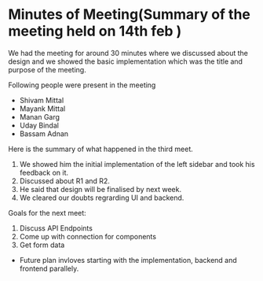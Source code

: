 # Minutes of Meeting(Summary of the meeting held on 14th feb )

We had the meeting for around 30 minutes where we discussed about the design and we showed the basic implementation which was the title and purpose of the meeting. 

Following people were present in the meeting
- Shivam Mittal
- Mayank Mittal
- Manan Garg
- Uday Bindal 
- Bassam Adnan

Here is the summary of what happened in the third meet.

1. We showed him the initial implementation of the left sidebar and took his feedback on it.
2. Discussed about R1 and R2.
3. He said that design will be finalised by next week.
4. We cleared our doubts regrarding UI and backend. 

Goals for the next meet:

1. Discuss API Endpoints
2. Come up with connection for components
3. Get form data

- Future plan invloves starting with the implementation, backend and frontend parallely. 
